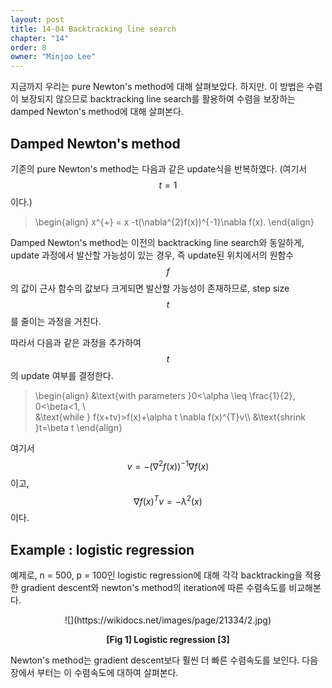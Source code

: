 ```yaml
---
layout: post
title: 14-04 Backtracking line search
chapter: "14"
order: 8
owner: "Minjoo Lee"
---
```

<script type="text/x-mathjax-config">
MathJax.Hub.Config({
    displayAlign: "center"
});
</script>

지금까지 우리는 pure Newton's method에 대해 살펴보았다. 하지만. 이 방법은 수렴이 보장되지 않으므로 backtracking line search를 활용하여 수렴을 보장하는 damped Newton's method에 대해 살펴본다.

## Damped Newton's method
기존의 pure Newton's method는 다음과 같은 update식을 반복하였다. (여기서 $$t=1$$이다.)

>\begin{align}
>x^{+} = x -t(\nabla^{2}f(x))^{-1}\nabla f(x).
>\end{align}

Damped Newton's method는 이전의 backtracking line search와 동일하게, update 과정에서 발산할 가능성이 있는 경우, 즉 update된 위치에서의 원함수 $$f$$의 값이 근사 함수의 값보다 크게되면 발산할 가능성이 존재하므로, step size $$t$$를 줄이는 과정을 거친다.

따라서 다음과 같은 과정을 추가하여 $$t$$의 update 여부를 결정한다.
>\begin{align}
>&\text{with parameters }0<\alpha \leq \frac{1}{2}, 0<\beta<1, \\\
>&\text{while } f(x+tv)>f(x)+\alpha t \nabla f(x)^{T}v\\\\
>&\text{shrink }t=\beta t
>\end{align}

여기서 $$v=-(\nabla^{2}f(x))^{-1}\nabla f(x)$$이고, $$\nabla f(x)^{T}v = -\lambda^{2}(x)$$ 이다.

## Example : logistic regression
예제로, n = 500, p = 100인 logistic regression에 대해 각각 backtracking을 적용한 gradient descent와 newton's method의 iteration에 따른 수렴속도를 비교해본다.

<center>
![](https://wikidocs.net/images/page/21334/2.jpg)

**[Fig 1] Logistic regression [3]**</br>
</center>

Newton's method는 gradient descent보다 훨씬 더 빠른 수렴속도를 보인다. 다음 장에서 부터는 이 수렴속도에 대하여 살펴본다.